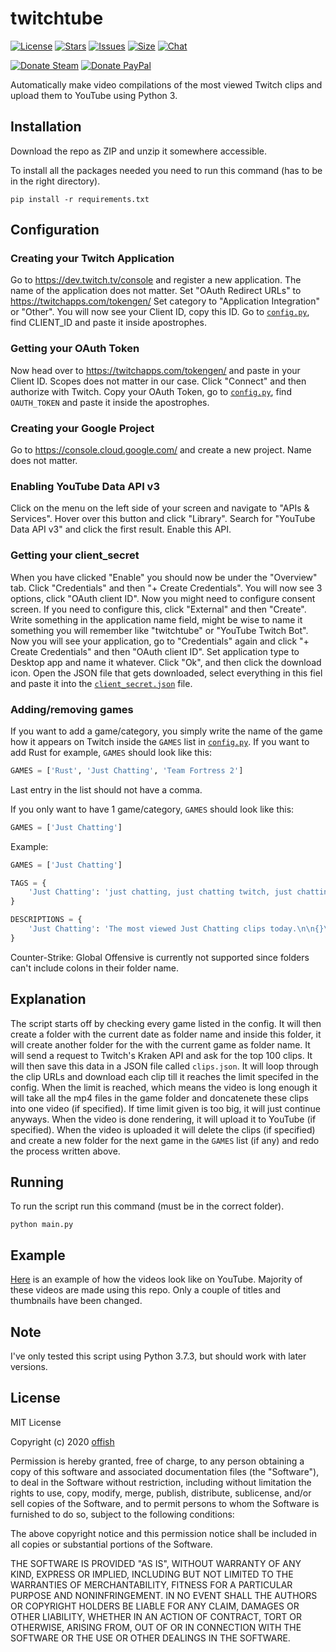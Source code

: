 # twitchtube
[![License](https://img.shields.io/github/license/offish/twitchtube.svg)](https://github.com/offish/twitchtube/blob/master/LICENSE)
[![Stars](https://img.shields.io/github/stars/offish/twitchtube.svg)](https://github.com/offish/twitchtube/stargazers)
[![Issues](https://img.shields.io/github/issues/offish/twitchtube.svg)](https://github.com/offish/twitchtube/issues)
[![Size](https://img.shields.io/github/repo-size/offish/twitchtube.svg)](https://github.com/offish/twitchtube)
[![Chat](https://img.shields.io/discord/467040686982692865.svg)](https://discord.gg/t8nHSvA)

[![Donate Steam](https://img.shields.io/badge/donate-steam-green.svg)](https://steamcommunity.com/tradeoffer/new/?partner=293059984&token=0-l_idZR)
[![Donate PayPal](https://img.shields.io/badge/donate-paypal-blue.svg)](https://www.paypal.me/0ffish)


Automatically make video compilations of the most viewed Twitch clips and upload them to YouTube using Python 3. 


## Installation
Download the repo as ZIP and unzip it somewhere accessible.

To install all the packages needed you need to run this command (has to be in
the right directory).

```
pip install -r requirements.txt 
```


## Configuration
### Creating your Twitch Application
Go to https://dev.twitch.tv/console and register a new application.
The name of the application does not matter. Set "OAuth Redirect URLs" to https://twitchapps.com/tokengen/
Set category to "Application Integration" or "Other". 
You will now see your Client ID, copy this ID.
Go to [`config.py`](twitchtube/config.py), find CLIENT_ID and paste it inside apostrophes.

### Getting your OAuth Token
Now head over to https://twitchapps.com/tokengen/ and paste in your Client ID.
Scopes does not matter in our case. Click "Connect" and then authorize with Twitch.
Copy your OAuth Token, go to [`config.py`](twitchtube/config.py), find `OAUTH_TOKEN` and paste it inside the apostrophes.

### Creating your Google Project
Go to https://console.cloud.google.com/ and create a new project.
Name does not matter.

### Enabling YouTube Data API v3
Click on the menu on the left side of your screen and navigate to "APIs & Services".
Hover over this button and click "Library".
Search for "YouTube Data API v3" and click the first result.
Enable this API. 

### Getting your client_secret
When you have clicked "Enable" you should now be under the "Overview" tab.
Click "Credentials" and then "+ Create Credentials".
You will now see 3 options, click "OAuth client ID". 
Now you might need to configure consent screen.
If you need to configure this, click "External" and then "Create".
Write something in the application name field, might be wise to name it something you will remember like "twitchtube" or 
"YouTube Twitch Bot".
Now you will see your application, go to "Credentials" again and click "+ Create Credentials" and then "OAuth client ID".
Set application type to Desktop app and name it whatever.
Click "Ok", and then click the download icon.
Open the JSON file that gets downloaded, select everything in this fiel and paste it into the [`client_secret.json`](twitchtube/client_secret.json) file.

### Adding/removing games
If you want to add a game/category, you simply write the name of the game how it appears on Twitch inside the `GAMES` list in [`config.py`](twitchtube/config.py).
If you want to add Rust for example, `GAMES` should look like this:

```python
GAMES = ['Rust', 'Just Chatting', 'Team Fortress 2']
```

Last entry in the list should not have a comma.

If you only want to have 1 game/category, `GAMES` should look like this:

```python
GAMES = ['Just Chatting']
```

Example:

```python
GAMES = ['Just Chatting']

TAGS = {
    'Just Chatting': 'just chatting, just chatting twitch, just chatting twitch highlights'
}

DESCRIPTIONS = {
    'Just Chatting': 'The most viewed Just Chatting clips today.\n\n{}\n#Twitch #TwitchHighlights #Just Chatting'
}
```

Counter-Strike: Global Offensive is currently not supported since folders can't include colons in their folder name.

## Explanation
The script starts off by checking every game listed in the config. It will then create a folder with 
the current date as folder name and inside this folder, it will create another folder for the 
with the current game as folder name. It will send a request to Twitch's Kraken API 
and ask for the top 100 clips. It will then save this data in a JSON 
file called `clips.json`. It will loop through the clip URLs and download each clip 
till it reaches the limit specifed in the config. When the limit is reached, which means the video is 
long enough it will take all the mp4 files in the game folder and doncatenete these clips into one 
video (if specified). If time limit given is too big, it will just continue anyways. When the video is 
done rendering, it will upload it to YouTube (if specified). When the video is uploaded it will delete 
the clips (if specified) and create a new folder for the next game in the `GAMES` list (if any) and 
redo the process written above.

## Running
To run the script run this command (must be in the correct folder).

```
python main.py
``` 

## Example
[Here](https://www.youtube.com/channel/UCd0wttXr03lIcTLv38U5d-w) is an example of how the videos look like on YouTube. Majority of these videos are made using
this repo. Only a couple of titles and thumbnails have been changed.

## Note
I've only tested this script using Python 3.7.3, but should work with later versions.

## License
MIT License

Copyright (c) 2020 [offish](https://offi.sh)

Permission is hereby granted, free of charge, to any person obtaining a copy
of this software and associated documentation files (the "Software"), to deal
in the Software without restriction, including without limitation the rights
to use, copy, modify, merge, publish, distribute, sublicense, and/or sell
copies of the Software, and to permit persons to whom the Software is
furnished to do so, subject to the following conditions:

The above copyright notice and this permission notice shall be included in all
copies or substantial portions of the Software.

THE SOFTWARE IS PROVIDED "AS IS", WITHOUT WARRANTY OF ANY KIND, EXPRESS OR
IMPLIED, INCLUDING BUT NOT LIMITED TO THE WARRANTIES OF MERCHANTABILITY,
FITNESS FOR A PARTICULAR PURPOSE AND NONINFRINGEMENT. IN NO EVENT SHALL THE
AUTHORS OR COPYRIGHT HOLDERS BE LIABLE FOR ANY CLAIM, DAMAGES OR OTHER
LIABILITY, WHETHER IN AN ACTION OF CONTRACT, TORT OR OTHERWISE, ARISING FROM,
OUT OF OR IN CONNECTION WITH THE SOFTWARE OR THE USE OR OTHER DEALINGS IN THE
SOFTWARE.
